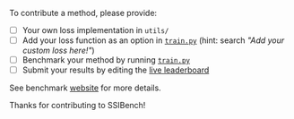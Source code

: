 To contribute a method, please provide:

- [ ] Your own loss implementation in `utils/`
- [ ] Add your loss function as an option in [`train.py`](https://github.com/Andrewwango/ssibench/blob/main/train.py) (hint: search _"Add your custom loss here!"_)
- [ ] Benchmark your method by running [`train.py`](https://github.com/Andrewwango/ssibench/blob/main/train.py)
- [ ] Submit your results by editing the [live leaderboard](#live-leaderboard)

See benchmark [website](https://andrewwango.github.io/ssibench/#how-to-contribute-a-method) for more details. 

Thanks for contributing to SSIBench!